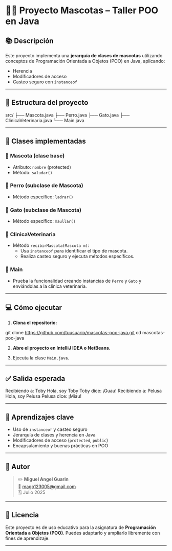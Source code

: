 # 🐶🐱 Proyecto Mascotas – Taller POO en Java

## 📚 Descripción

Este proyecto implementa una **jerarquía de clases de mascotas** utilizando conceptos de Programación Orientada a Objetos (POO) en Java, aplicando:

- Herencia
- Modificadores de acceso
- Casteo seguro con `instanceof`

---

## 📝 **Estructura del proyecto**

src/
├── Mascota.java
├── Perro.java
├── Gato.java
├── ClinicaVeterinaria.java
└── Main.java


---

## 🧩 **Clases implementadas**

### 🔹 **Mascota (clase base)**
- Atributo: `nombre` (protected)
- Método: `saludar()`

### 🔹 **Perro (subclase de Mascota)**
- Método específico: `ladrar()`

### 🔹 **Gato (subclase de Mascota)**
- Método específico: `maullar()`

### 🔹 **ClinicaVeterinaria**
- Método `recibirMascota(Mascota m)`:
  - Usa `instanceof` para identificar el tipo de mascota.
  - Realiza casteo seguro y ejecuta métodos específicos.

### 🔹 **Main**
- Prueba la funcionalidad creando instancias de `Perro` y `Gato` y enviándolas a la clínica veterinaria.

---

## 💻 **Cómo ejecutar**

1. **Clona el repositorio:**

git clone https://github.com/tuusuario/mascotas-poo-java.git
cd mascotas-poo-java


2. **Abre el proyecto en IntelliJ IDEA o NetBeans.**

3. Ejecuta la clase `Main.java`.

---

## ✅ **Salida esperada**

Recibiendo a: Toby
Hola, soy Toby
Toby dice: ¡Guau!
Recibiendo a: Pelusa
Hola, soy Pelusa
Pelusa dice: ¡Miau!


---

## 🎯 **Aprendizajes clave**

- Uso de `instanceof` y casteo seguro
- Jerarquía de clases y herencia en Java
- Modificadores de acceso (`protected`, `public`)
- Encapsulamiento y buenas prácticas en POO

---

## 👤 **Autor**

> ✏️ **Miguel Angel Guarin**  
> 📧 mago123005@gmail.com  
> 🗓️ Julio 2025

---

## 📝 **Licencia**

Este proyecto es de uso educativo para la asignatura de **Programación Orientada a Objetos (POO)**. Puedes adaptarlo y ampliarlo libremente con fines de aprendizaje.

---

